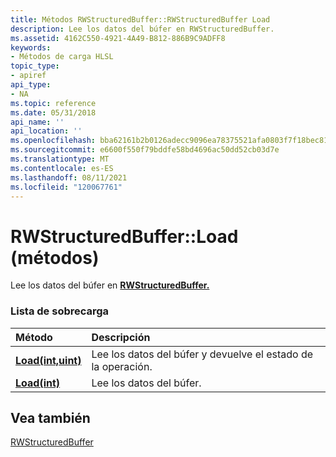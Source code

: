 ```yaml
---
title: Métodos RWStructuredBuffer::RWStructuredBuffer Load
description: Lee los datos del búfer en RWStructuredBuffer.
ms.assetid: 4162C550-4921-4A49-B812-886B9C9ADFF8
keywords:
- Métodos de carga HLSL
topic_type:
- apiref
api_type:
- NA
ms.topic: reference
ms.date: 05/31/2018
api_name: ''
api_location: ''
ms.openlocfilehash: bba62161b2b0126adecc9096ea78375521afa0803f7f18bec81bb2f6ec9f57a1
ms.sourcegitcommit: e6600f550f79bddfe58bd4696ac50dd52cb03d7e
ms.translationtype: MT
ms.contentlocale: es-ES
ms.lasthandoff: 08/11/2021
ms.locfileid: "120067761"
---
```

# <a name="rwstructuredbufferload-methods"></a>RWStructuredBuffer::Load (métodos)

Lee los datos del búfer en [**RWStructuredBuffer.**](sm5-object-rwstructuredbuffer.md)

### <a name="overload-list"></a>Lista de sobrecarga



| Método                                                        | Descripción                                                          |
|:--------------------------------------------------------------|:---------------------------------------------------------------------|
| [**Load(int,uint)**](rwstructuredbuffer-load-float-uint-.md) | Lee los datos del búfer y devuelve el estado de la operación.<br/> |
| [**Load(int)**](rwstructuredbuffer-load-float-.md)           | Lee los datos del búfer.<br/>                                        |



## <a name="see-also"></a>Vea también

<dl> <dt>

[RWStructuredBuffer](sm5-object-rwstructuredbuffer.md)
</dt> </dl>

 

 





